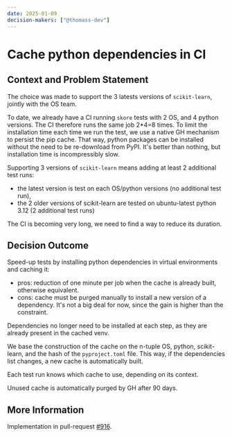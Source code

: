 ```yaml
---
date: 2025-01-09
decision-makers: ["@thomass-dev"]
---
```


# Cache python dependencies in CI

## Context and Problem Statement

The choice was made to support the 3 latests versions of `scikit-learn`, jointly with
the OS team.

To date, we already have a CI running `skore` tests with 2 OS, and 4 python versions.
The CI therefore runs the same job 2*4=8 times. To limit the installation time each time
we run the test, we use a native GH mechanism to persist the pip cache. That way, python
packages can be installed without the need to be re-download from PyPI. It's better than
nothing, but installation time is incompressibly slow.

Supporting 3 versions of `scikit-learn` means adding at least 2 additional test runs:
- the latest version is test on each OS/python versions (no additional test run),
- the 2 older versions of scikit-learn are tested on ubuntu-latest python 3.12 (2
  additional test runs)

The CI is becoming very long, we need to find a way to reduce its duration.

## Decision Outcome

Speed-up tests by installing python dependencies in virtual environments and caching it:

* pros: reduction of one minute per job when the cache is already built, otherwise
  equivalent.
* cons: cache must be purged manually to install a new version of a dependency. It's not
  a big deal for now, since the gain is higher than the constraint.

Dependencies no longer need to be installed at each step, as they are already present in
the cached venv.

We base the construction of the cache on the n-tuple OS, python, scikit-learn, and the
hash of the `pyproject.toml` file. This way, if the dependencies list changes, a new
cache is automatically built.

Each test run knows which cache to use, depending on its context.

Unused cache is automatically purged by GH after 90 days.

## More Information

Implementation in pull-request [#916](https://github.com/probabl-ai/skore/pull/916).
